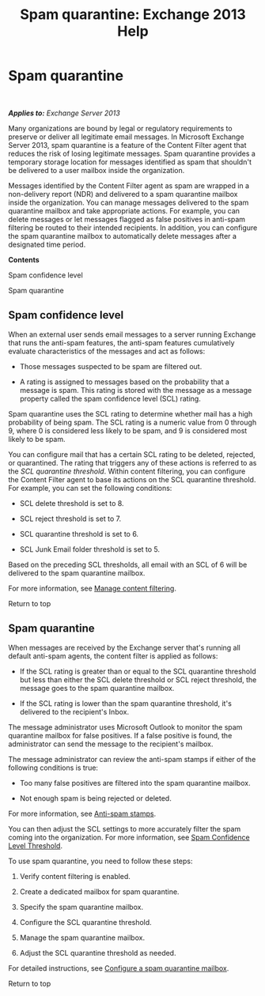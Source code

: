 ﻿---
title: 'Spam quarantine: Exchange 2013 Help'
TOCTitle: Spam quarantine
ms:assetid: 4535496f-de6a-43df-8e53-c9a97f65cccc
ms:mtpsurl: https://technet.microsoft.com/en-us/library/Aa997692(v=EXCHG.150)
ms:contentKeyID: 49248678
ms.date: 06/02/2016
mtps_version: v=EXCHG.150
---

# Spam quarantine

 

_**Applies to:** Exchange Server 2013_


Many organizations are bound by legal or regulatory requirements to preserve or deliver all legitimate email messages. In Microsoft Exchange Server 2013, spam quarantine is a feature of the Content Filter agent that reduces the risk of losing legitimate messages. Spam quarantine provides a temporary storage location for messages identified as spam that shouldn't be delivered to a user mailbox inside the organization.

Messages identified by the Content Filter agent as spam are wrapped in a non-delivery report (NDR) and delivered to a spam quarantine mailbox inside the organization. You can manage messages delivered to the spam quarantine mailbox and take appropriate actions. For example, you can delete messages or let messages flagged as false positives in anti-spam filtering be routed to their intended recipients. In addition, you can configure the spam quarantine mailbox to automatically delete messages after a designated time period.

**Contents**

Spam confidence level

Spam quarantine

## Spam confidence level

When an external user sends email messages to a server running Exchange that runs the anti-spam features, the anti-spam features cumulatively evaluate characteristics of the messages and act as follows:

  - Those messages suspected to be spam are filtered out.

  - A rating is assigned to messages based on the probability that a message is spam. This rating is stored with the message as a message property called the spam confidence level (SCL) rating.

Spam quarantine uses the SCL rating to determine whether mail has a high probability of being spam. The SCL rating is a numeric value from 0 through 9, where 0 is considered less likely to be spam, and 9 is considered most likely to be spam.

You can configure mail that has a certain SCL rating to be deleted, rejected, or quarantined. The rating that triggers any of these actions is referred to as the *SCL quarantine threshold*. Within content filtering, you can configure the Content Filter agent to base its actions on the SCL quarantine threshold. For example, you can set the following conditions:

  - SCL delete threshold is set to 8.

  - SCL reject threshold is set to 7.

  - SCL quarantine threshold is set to 6.

  - SCL Junk Email folder threshold is set to 5.

Based on the preceding SCL thresholds, all email with an SCL of 6 will be delivered to the spam quarantine mailbox.

For more information, see [Manage content filtering](manage-content-filtering-exchange-2013-help.md).

Return to top

## Spam quarantine

When messages are received by the Exchange server that's running all default anti-spam agents, the content filter is applied as follows:

  - If the SCL rating is greater than or equal to the SCL quarantine threshold but less than either the SCL delete threshold or SCL reject threshold, the message goes to the spam quarantine mailbox.

  - If the SCL rating is lower than the spam quarantine threshold, it's delivered to the recipient's Inbox.

The message administrator uses Microsoft Outlook to monitor the spam quarantine mailbox for false positives. If a false positive is found, the administrator can send the message to the recipient's mailbox.

The message administrator can review the anti-spam stamps if either of the following conditions is true:

  - Too many false positives are filtered into the spam quarantine mailbox.

  - Not enough spam is being rejected or deleted.

For more information, see [Anti-spam stamps](anti-spam-stamps-exchange-2013-help.md).

You can then adjust the SCL settings to more accurately filter the spam coming into the organization. For more information, see [Spam Confidence Level Threshold](spam-confidence-level-threshold-exchange-2013-help.md).

To use spam quarantine, you need to follow these steps:

1.  Verify content filtering is enabled.

2.  Create a dedicated mailbox for spam quarantine.

3.  Specify the spam quarantine mailbox.

4.  Configure the SCL quarantine threshold.

5.  Manage the spam quarantine mailbox.

6.  Adjust the SCL quarantine threshold as needed.

For detailed instructions, see [Configure a spam quarantine mailbox](configure-a-spam-quarantine-mailbox-exchange-2013-help.md).

Return to top

